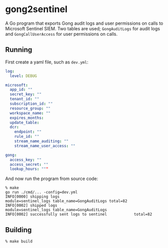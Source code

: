 # gong2sentinel

A Go program that exports Gong audit logs and user permissions on calls to Microsoft Sentinel SIEM.
Two tables are used; `GongAuditLogs` for audit logs and `GongCallUserAccess` for  user permissions on calls.

## Running

First create a yaml file, such as `dev.yml`:
```yaml
log:
  level: DEBUG

microsoft:
  app_id: ""
  secret_key: ""
  tenant_id: ""
  subscription_id: ""
  resource_group: ""
  workspace_name: ""
  expires_months: 
  update_table: 
  dcr:
    endpoint: ""
    rule_id: ""
    stream_name_auditing: ""
    stream_name_user_access: ""

gong:
  access_key: ""
  access_secret: ""
  lookup_hours: """
```

And now run the program from source code:
```shell
% make
go run ./cmd/... -config=dev.yml
INFO[0000] shipping logs                                 module=sentinel_logs table_name=GongAuditLogs total=82
INFO[0002] shipped logs                                  module=sentinel_logs table_name=GongAuditLogs
INFO[0002] successfully sent logs to sentinel            total=82
```

## Building

```shell
% make build
```
